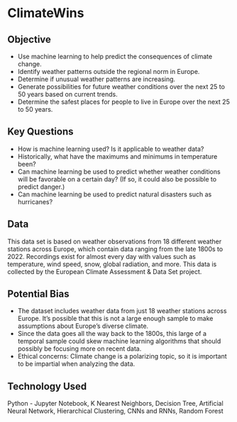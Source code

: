 # ClimateWins
## Objective
* Use machine learning to help predict the consequences of climate change.
* Identify weather patterns outside the regional norm in Europe.
* Determine if unusual weather patterns are increasing.
* Generate possibilities for future weather conditions over the next 25 to 50 years based on current trends.
* Determine the safest places for people to live in Europe over the next 25 to 50 years.

## Key Questions
* How is machine learning used? Is it applicable to weather data?
* Historically, what have the maximums and minimums in temperature been?
* Can machine learning be used to predict whether weather conditions will be favorable on a certain day? (If so, it could also be possible to predict danger.)
* Can machine learning be used to predict natural disasters such as hurricanes?
## Data
This data set is based on weather observations from 18 different weather stations across Europe, which contain data ranging from the late 1800s to 2022. Recordings exist for almost every day with values such as temperature, wind speed, snow, global radiation, and more. This data is collected by the European Climate Assessment & Data Set project.
## Potential Bias
* The dataset includes weather data from just 18 weather stations across Europe. It’s possible that this is not a large enough sample to make assumptions about Europe’s diverse climate.
* Since the data goes all the way back to the 1800s, this large of a temporal sample could skew machine learning algorithms that should possibly be focusing more on recent data.
* Ethical concerns: Climate change is a polarizing topic, so it is important to be impartial when analyzing the data.
## Technology Used
Python - Jupyter Notebook, K Nearest Neighbors, Decision Tree, Artificial Neural Network, Hierarchical Clustering, CNNs and RNNs, Random Forest


  

